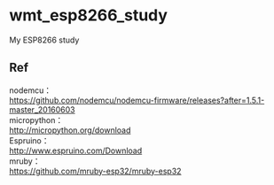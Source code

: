 # wmt_esp8266_study
My ESP8266 study

## Ref  
nodemcu：  
https://github.com/nodemcu/nodemcu-firmware/releases?after=1.5.1-master_20160603  
micropython：  
http://micropython.org/download  
Espruino：  
http://www.espruino.com/Download  
mruby：  
https://github.com/mruby-esp32/mruby-esp32  

